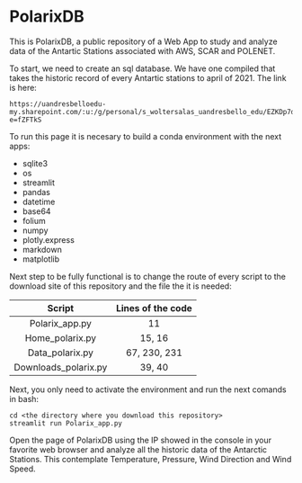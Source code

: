 # PolarixDB

This is PolarixDB, a public repository of a Web App to study and analyze data of the Antartic Stations associated with AWS, SCAR and POLENET.

To start, we need to create an sql database. We have one compiled that takes the historic record of every Antartic stations to april of 2021. The link is here:

```
https://uandresbelloedu-my.sharepoint.com/:u:/g/personal/s_woltersalas_uandresbello_edu/EZKDp7dxN5FGmsXRWmNtbKIB4h55s7QzkxugGSyTZDA8ZA?e=fZFTkS
```

To run this page it is necesary to build a conda environment with the next apps:

- sqlite3
- os
- streamlit
- pandas
- datetime
- base64
- folium
- numpy
- plotly.express
- markdown
- matplotlib

Next step to be fully functional is to change the route of every script to the download site of this repository and the file the it is needed:

| Script  | Lines of the code |
|     :---:             |  :---:      |
| Polarix_app.py        | 11          |
| Home_polarix.py       | 15, 16      |
| Data_polarix.py       | 67, 230, 231|
| Downloads_polarix.py  | 39, 40      |

Next, you only need to activate the environment and run the next comands in bash:

```
cd <the directory where you download this repository>
streamlit run Polarix_app.py
```

Open the page of PolarixDB using the IP showed in the console in your favorite web browser and analyze all the historic data of the Antarctic Stations. This contemplate Temperature, Pressure, Wind Direction and Wind Speed.
